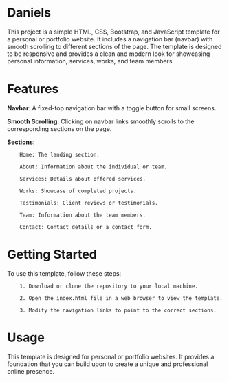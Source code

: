 # Daniels

This project is a simple HTML, CSS, Bootstrap, and JavaScript template for a personal or portfolio website. It includes a navigation bar (navbar) with smooth scrolling to different sections of the page. The template is designed to be responsive and provides a clean and modern look for showcasing personal information, services, works, and team members.

# Features

**Navbar**: A fixed-top navigation bar with a toggle button for small screens.

**Smooth Scrolling**: Clicking on navbar links smoothly scrolls to the corresponding sections on the page.

**Sections**:

        Home: The landing section.
        
        About: Information about the individual or team.
        
        Services: Details about offered services.
        
        Works: Showcase of completed projects.
        
        Testimonials: Client reviews or testimonials.
        
        Team: Information about the team members.
        
        Contact: Contact details or a contact form.


# Getting Started

To use this template, follow these steps:

        1. Download or clone the repository to your local machine.
        
        2. Open the index.html file in a web browser to view the template.
        
        3. Modify the navigation links to point to the correct sections.
        
# Usage

This template is designed for personal or portfolio websites. It provides a foundation that you can build upon to create a unique and professional online presence.        


